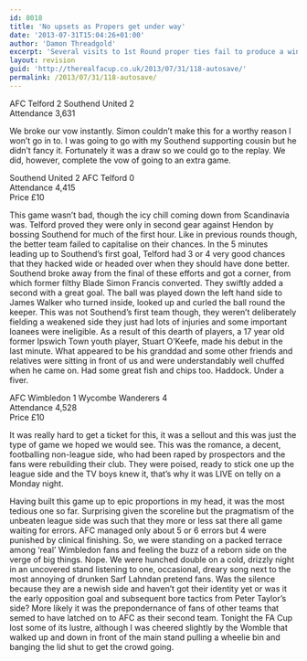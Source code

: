 ```yaml
---
id: 8018
title: 'No upsets as Propers get under way'
date: '2013-07-31T15:04:26+01:00'
author: 'Damon Threadgold'
excerpt: 'Several visits to 1st Round proper ties fail to produce a winner for any of the non-league underdogs.'
layout: revision
guid: 'http://therealfacup.co.uk/2013/07/31/118-autosave/'
permalink: /2013/07/31/118-autosave/
---
```


AFC Telford 2 Southend United 2  
Attendance 3,631

We broke our vow instantly. Simon couldn’t make this for a worthy reason I won’t go in to. I was going to go with my Southend supporting cousin but he didn’t fancy it. Fortunately it was a draw so we could go to the replay. We did, however, complete the vow of going to an extra game.

Southend United 2 AFC Telford 0  
Attendance 4,415  
Price £10

This game wasn’t bad, though the icy chill coming down from Scandinavia was. Telford proved they were only in second gear against Hendon by bossing Southend for much of the first hour. Like in previous rounds though, the better team failed to capitalise on their chances. In the 5 minutes leading up to Southend’s first goal, Telford had 3 or 4 very good chances that they hacked wide or headed over when they should have done better. Southend broke away from the final of these efforts and got a corner, from which former filthy Blade Simon Francis converted. They swiftly added a second with a great goal. The ball was played down the left hand side to James Walker who turned inside, looked up and curled the ball round the keeper. This was not Southend’s first team though, they weren’t deliberately fielding a weakened side they just had lots of injuries and some important loanees were ineligible. As a result of this dearth of players, a 17 year old former Ipswich Town youth player, Stuart O’Keefe, made his debut in the last minute. What appeared to be his granddad and some other friends and relatives were sitting in front of us and were understandably well chuffed when he came on. Had some great fish and chips too. Haddock. Under a fiver.

AFC Wimbledon 1 Wycombe Wanderers 4  
Attendance 4,528  
Price £10

It was really hard to get a ticket for this, it was a sellout and this was just the type of game we hoped we would see. This was the romance, a decent, footballing non-league side, who had been raped by prospectors and the fans were rebuilding their club. They were poised, ready to stick one up the league side and the TV boys knew it, that’s why it was LIVE on telly on a Monday night.

Having built this game up to epic proportions in my head, it was the most tedious one so far. Surprising given the scoreline but the pragmatism of the unbeaten league side was such that they more or less sat there all game waiting for errors. AFC managed only about 5 or 6 errors but 4 were punished by clinical finishing. So, we were standing on a packed terrace among ‘real’ Wimbledon fans and feeling the buzz of a reborn side on the verge of big things. Nope. We were hunched double on a cold, drizzly night in an uncovered stand listening to one, occasional, dreary song next to the most annoying of drunken Sarf Lahndan pretend fans. Was the silence because they are a newish side and haven’t got their identity yet or was it the early opposition goal and subsequent bore tactics from Peter Taylor’s side? More likely it was the prepondernance of fans of other teams that semed to have latched on to AFC as their second team. Tonight the FA Cup lost some of its lustre, although I was cheered slightly by the Womble that walked up and down in front of the main stand pulling a wheelie bin and banging the lid shut to get the crowd going.